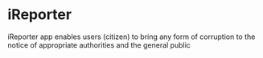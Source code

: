 # iReporter
iReporter app enables users (citizen) to bring any form of corruption to the notice of appropriate authorities and the general public
